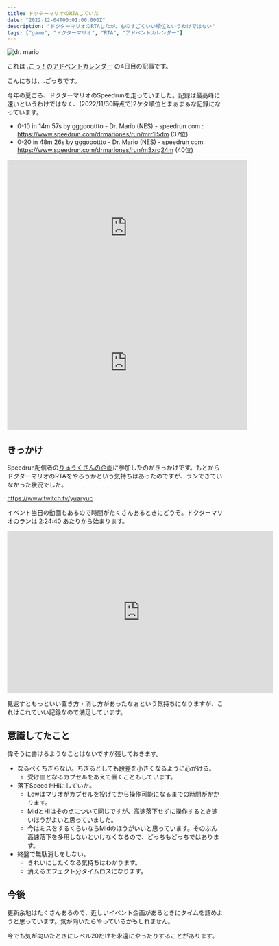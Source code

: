 ```yaml
---
title: ドクターマリオのRTAしていた
date: "2022-12-04T00:01:00.000Z"
description: "ドクターマリオのRTAしたが、ものすごくいい順位というわけではない"
tags: ["game", "ドクターマリオ", "RTA", "アドベントカレンダー"]
---
```


![dr. mario](/blog/assets/images//posts/20221204-dr-mario-speedrun/logo.gif)

これは [.ごっ！のアドベントカレンダー](https://adventar.org/calendars/8199) の4日目の記事です。

こんにちは、.ごっちです。

今年の夏ごろ、ドクターマリオのSpeedrunを走っていました。記録は最高峰に速いというわけではなく、(2022/11/30時点で)2ケタ順位とまぁまぁな記録になっています。

- 0-10 in 14m 57s by gggooottto - Dr. Mario (NES) - speedrun com : https://www.speedrun.com/drmariones/run/mrr1l5dm (37位)
- 0-20 in 48m 26s by gggooottto - Dr. Mario (NES) - speedrun com: https://www.speedrun.com/drmariones/run/m3xrq24m (40位)

<iframe width="560" height="315" src="https://www.youtube.com/embed/oGTj2MBtXd8" title="YouTube video player" frameborder="0" allow="accelerometer; autoplay; clipboard-write; encrypted-media; gyroscope; picture-in-picture" allowfullscreen></iframe>

<iframe width="560" height="315" src="https://www.youtube.com/embed/tjzBe6NERiA" title="YouTube video player" frameborder="0" allow="accelerometer; autoplay; clipboard-write; encrypted-media; gyroscope; picture-in-picture" allowfullscreen></iframe>

## きっかけ

Speedrun配信者の[りゅうくさんの企画](https://twitter.com/YuaRyuc/status/1561005243265351681?s=20&t=1RDozqM7Q3BQLNc95OuAwQ)に参加したのがきっかけです。もとからドクターマリオのRTAをやろうかという気持ちはあったのですが、ランできていなかった状況でした。

https://www.twitch.tv/yuaryuc

イベント当日の動画もあるので時間がたくさんあるときにどうぞ。ドクターマリオのランは 2:24:40 あたりから始まります。

<iframe src="https://player.twitch.tv/?video=1575051263&parent=yutagoto.github.io&autoplay=false" frameborder="0" allowfullscreen="true" scrolling="no" height="378" width="620"></iframe>

見返すともっといい置き方・消し方があったなぁという気持ちになりますが、これはこれでいい記録なので満足しています。

## 意識してたこと

偉そうに書けるようなことはないですが残しておきます。

- なるべくちぎらない。ちぎるとしても段差を小さくなるように心がける。
  - 受け皿となるカプセルをあえて置くこともしています。
- 落下SpeedをHiにしていた。
    - Lowはマリオがカプセルを投げてから操作可能になるまでの時間がかかります。
    - MidとHiはその点について同じですが、高速落下せずに操作するとき速いほうがよいと思っていました。
    - 今はミスをするくらいならMidのほうがいいと思っています。そのぶん高速落下を多用しないといけなくなるので、どっちもどっちではあります。
- 終盤で無駄消しをしない。
    - きれいにしたくなる気持ちはわかります。
    - 消えるエフェクト分タイムロスになります。

## 今後

更新余地はたくさんあるので、近しいイベント企画があるときにタイムを詰めようと思っています。気が向いたらやっているかもしれません。

今でも気が向いたときにレベル20だけを永遠にやったりすることがあります。
